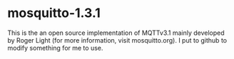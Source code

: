 mosquitto-1.3.1
===============

This is the an open source implementation of MQTTv3.1 mainly developed by Roger Light (for more information, visit mosquitto.org). I put to github to modify something for me to use.
